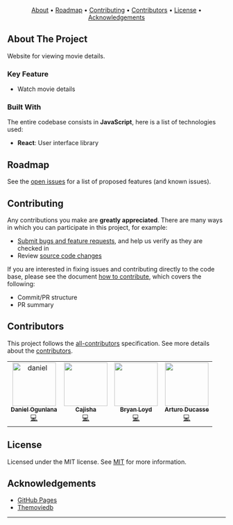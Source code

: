 <p align="center">
  <a href="#about-the-project">About</a> •
  <a href="#roadmap">Roadmap</a> •
  <a href="#contributing">Contributing</a> •
  <a href="#contributors">Contributors</a> •
  <a href="#license">License</a> •
  <a href="#acknowledgements">Acknowledgements</a>
</p>


<!-- ABOUT THE PROJECT -->

## About The Project

Website for viewing movie details.

### Key Feature
-  Watch movie details

### Built With

The entire codebase consists in **JavaScript**, here is a list of technologies used:

- **React**: User interface library

<!-- ROADMAP -->

## Roadmap

See the [open issues](https://github.com/chingu-voyages/v39-toucans-team-01/issues) for a list of proposed features (and known issues).

<!-- CONTRIBUTING -->

## Contributing

Any contributions you make are **greatly appreciated**. There are many ways in which you can participate in this project, for example:

- [Submit bugs and feature requests](https://github.com/chingu-voyages/v39-toucans-team-01/issues/new/choose), and help us verify as they are checked in
- Review [source code changes](https://github.com/chingu-voyages/v39-toucans-team-01/pulls)

If you are interested in fixing issues and contributing directly to the code base,
please see the document [how to contribute](./CONTRIBUTING.md), which covers the following:
- Commit/PR structure
- PR summary

## Contributors

This project follows the [all-contributors](https://github.com/all-contributors/all-contributors) specification. See more details about the [contributors](https://github.com/chingu-voyages/v39-toucans-team-01/graphs/contributors).

<!-- ALL-CONTRIBUTORS-LIST:START - Do not remove or modify this section -->
<!-- prettier-ignore-start -->
<!-- markdownlint-disable -->
<table align="center">
  <tr>
    <td align="center"><a href="https://github.com/Daniel-ipymb?tab=overview&from=2020-12-01&to=2020-12-31"><img src="https://avatars.githubusercontent.com/u/66982237?v=4" width="100px;" alt="daniel"/><br /><sub><b>Daniel Ogunlana </b></sub></a><br /><a href="https://github.com/chingu-voyages/v39-toucans-team-01/commits?author=Daniel-ipymb" title="Code">💻</a></td>
    <td align="center"><a href="https://github.com/cajishat"><img src="https://avatars.githubusercontent.com/u/17421359?v=4" width="100px;" alt=""/><br /><sub><b>Cajisha</b></sub></a><br /><a href="https://github.com/chingu-voyages/v39-toucans-team-01/commits?author=cajishat" title="Code">💻</a></td>  
    <td align="center"><a href="https://github.com/bryanloyd"><img src="https://avatars.githubusercontent.com/u/15060407?v=4" width="100px;" alt=""/><br /><sub><b>Bryan Loyd</b></sub></a><br /><a href="https://github.com/chingu-voyages/v39-toucans-team-01/commits?author=bryanloyd" title="Code">💻</a></td>
    <td align="center"><a href="https://github.com/ArturoDucasse"><img src="https://avatars.githubusercontent.com/u/66644638?v=4" width="100px;" alt=""/><br /><sub><b>Arturo Ducasse</b></sub></a><br /><a href="https://github.com/chingu-voyages/v39-toucans-team-01/commits?author=ArturoDucasse" title="Code">💻</a></td>
  </tr>
</table>

<!-- markdownlint-restore -->
<!-- prettier-ignore-end -->

<!-- ALL-CONTRIBUTORS-LIST:END -->

<!-- LICENSE -->

## License

Licensed under the MIT license. See [MIT](LICENSE) for more information.

<!-- ACKNOWLEDGEMENTS -->

## Acknowledgements

- [GitHub Pages](https://pages.github.com/)
- [Themoviedb](https://developers.themoviedb.org/4/getting-started/authorization)

---
